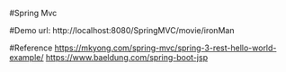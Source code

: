 #Spring Mvc

#Demo url:
http://localhost:8080/SpringMVC/movie/ironMan

#Reference
https://mkyong.com/spring-mvc/spring-3-rest-hello-world-example/
https://www.baeldung.com/spring-boot-jsp